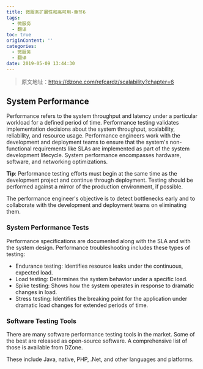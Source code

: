 ```yaml
---
title: 微服务扩展性和高可用-章节6
tags:
  - 微服务
  - 翻译
toc: true
originContent: ''
categories:
  - 微服务
  - 翻译
date: 2019-05-09 13:44:30
---
```


>原文地址：https://dzone.com/refcardz/scalability?chapter=6 

## System Performance
Performance refers to the system throughput and latency under a particular workload for a defined period of time. Performance testing validates implementation decisions about the system throughput, scalability, reliability, and resource usage. Performance engineers work with the development and deployment teams to ensure that the system's non-functional requirements like SLAs are implemented as part of the system development lifecycle. System performance encompasses hardware, software, and networking optimizations.
<!-- more -->
**Tip**: Performance testing efforts must begin at the same time as the development project and continue through deployment. Testing should be performed against a mirror of the production environment, if possible.

The performance engineer's objective is to detect bottlenecks early and to collaborate with the development and deployment teams on eliminating them.

### System Performance Tests
Performance specifications are documented along with the SLA and with the system design. Performance troubleshooting includes these types of testing:

+ Endurance testing: Identifies resource leaks under the continuous, expected load.
+ Load testing: Determines the system behavior under a specific load.
+ Spike testing: Shows how the system operates in response to dramatic changes in load.
+ Stress testing: Identifies the breaking point for the application under dramatic load changes for extended periods of time.  

### Software Testing Tools
There are many software performance testing tools in the market. Some of the best are released as open-source software. A comprehensive list of those is available from DZone.

These include Java, native, PHP, .Net, and other languages and platforms.